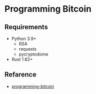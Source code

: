 # Programming Bitcoin

## Requirements

- Python 3.9+
    - RSA
    - requests
    - pycryptodome
- Rust 1.62+

## Refarence

- [programming-bitcoin](https://github.com/jimmysong/programmingbitcoin)

